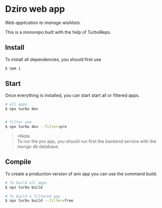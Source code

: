 # Dziro web app
*Web application to manage wishlists.* 

This is a monorepo built with the help of TurboRepo.

## Install

To install all dependencies, you should first use
```bash
$ npm i
```

## Start

Once everything is installed, you can start start all or filtered apps.


```bash
# all apps
$ npx turbo dev


# filter one
$ npx turbo dev --filter=pro
```

> *Note  
To run the pro app, you should run first the backend service with the mongo db database.

## Compile

To create a production version of ann app you can use the command build.

```bash
# To build all apps
$ npx turbo build

# To build a filtered app
$ npx turbo build --filter=free
```
